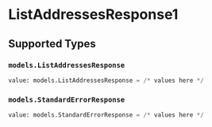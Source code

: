 # ListAddressesResponse1


## Supported Types

### `models.ListAddressesResponse`

```python
value: models.ListAddressesResponse = /* values here */
```

### `models.StandardErrorResponse`

```python
value: models.StandardErrorResponse = /* values here */
```

